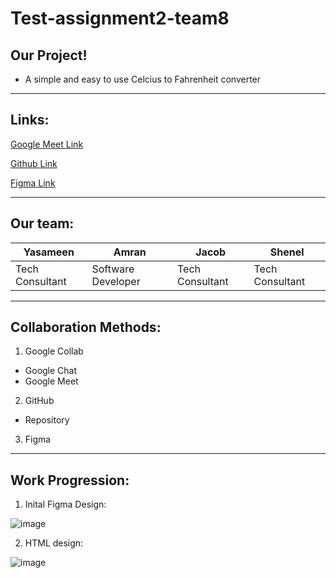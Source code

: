 # Test-assignment2-team8

## Our Project!
- A simple and easy to use Celcius to Fahrenheit converter
---

## Links:

[Google Meet Link](https://meet.google.com/qxf-kbsj-znp)

[Github Link](https://github.com/adaapp/Test-assignment2-team8.git)

[Figma Link](https://www.figma.com/files/project/30171167/Team-project?fuid=969893282186065214)

---

## Our team:

| Yasameen        | Amran              | Jacob           | Shenel          |
| --------------- | ------------------ | --------------- | --------------- |
| Tech Consultant | Software Developer | Tech Consultant | Tech Consultant |

---

## Collaboration Methods:

1. Google Collab
- Google Chat
- Google Meet
2. GitHub 
- Repository
3. Figma

---
## Work Progression:

1. Inital Figma Design: 

![image](https://user-images.githubusercontent.com/79174597/116711310-a3b57c00-a9ca-11eb-95fd-a5fe118449b5.png)

2. HTML design:

![image](https://user-images.githubusercontent.com/79174597/116699471-85954f00-a9bd-11eb-8c31-cda79b4af314.png)

